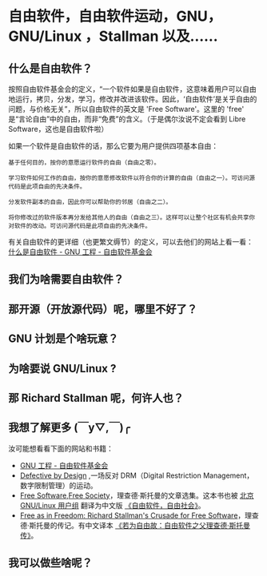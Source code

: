 # 自由软件，自由软件运动，GNU，GNU/Linux ，Stallman 以及……

## 什么是自由软件？

按照自由软件基金会的定义，“一个软件如果是自由软件，这意味着用户可以自由地运行，拷贝，分发，学习，修改并改进该软件。因此，‘自由软件’是关乎自由的问题，与价格无关”，所以自由软件的英文是 'Free Software'。这里的 'free' 是“言论自由”中的自由，而非“免费”的含义。（于是偶尔汝说不定会看到 Libre Software，这也是自由软件啦）

如果一个软件是自由软件的话，那么它要为用户提供四项基本自由：

    基于任何目的，按你的意愿运行软件的自由（自由之零）。

    学习软件如何工作的自由，按你的意愿修改软件以符合你的计算的自由（自由之一）。可访问源代码是此项自由的先决条件。

    分发软件副本的自由，因此你可以帮助你的邻居（自由之二）。

    将你修改过的软件版本再分发给其他人的自由（自由之三）。这样可以让整个社区有机会共享你对软件的改动。可访问源代码是此项自由的先决条件。

有关自由软件的更详细（也更繁文缛节）的定义，可以去他们的网站上看一看：
[什么是自由软件 - GNU 工程 - 自由软件基金会](https://www.gnu.org/philosophy/free-sw.zh-cn.html)

## 我们为啥需要自由软件？

## 那开源（开放源代码）呢，哪里不好了？

## GNU 计划是个啥玩意？

## 为啥要说 GNU/Linux ?

## 那 Richard Stallman 呢，何许人也？

## 我想了解更多 (￣y▽,￣)╭ 

汝可能想看看下面的网站和书籍：

* [GNU 工程 - 自由软件基金会](https://www.gnu.org)
* [Defective by Design](https://www.defectivebydesign.org/) ,一场反对 DRM（Digital Restriction Management，数字限制管理）的运动。
* [Free Software,Free Society](https://www.gnu.org/doc/fsfs3-hardcover.pdf)，理查德·斯托曼的文章选集。这本书也被 [北京 GNU/Linux 用户组](https://beijinglug.club) 翻译为中文版 [《自由软件，自由社会》](https://beijinglug.club/fsfs-zh/)。
* [Free as in Freedom: Richard Stallman's Crusade for Free Software](http://shop.oreilly.com/product/9780596002879.do)，理查德·斯托曼的传记。有中文译本 [《若为自由故：自由软件之父理查德·斯托曼传》](https://book.douban.com/subject/26314527/)。

## 我可以做些啥呢？
